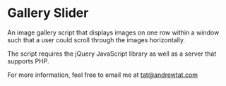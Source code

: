 # Gallery Slider

An image gallery script that displays images on one row within a window such that a user could scroll through the images horizontally.

The script requires the jQuery JavaScript library as well as a server that supports PHP.

For more information, feel free to email me at tat@andrewtat.com